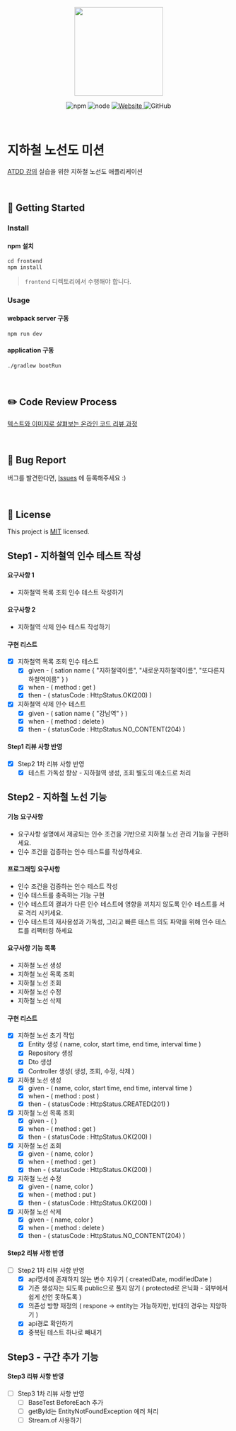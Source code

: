 <p align="center">
    <img width="200px;" src="https://raw.githubusercontent.com/woowacourse/atdd-subway-admin-frontend/master/images/main_logo.png"/>
</p>
<p align="center">
  <img alt="npm" src="https://img.shields.io/badge/npm-6.14.15-blue">
  <img alt="node" src="https://img.shields.io/badge/node-14.18.2-blue">
  <a href="https://edu.nextstep.camp/c/R89PYi5H" alt="nextstep atdd">
    <img alt="Website" src="https://img.shields.io/website?url=https%3A%2F%2Fedu.nextstep.camp%2Fc%2FR89PYi5H">
  </a>
  <img alt="GitHub" src="https://img.shields.io/github/license/next-step/atdd-subway-admin">
</p>

<br>

# 지하철 노선도 미션
[ATDD 강의](https://edu.nextstep.camp/c/R89PYi5H) 실습을 위한 지하철 노선도 애플리케이션

<br>

## 🚀 Getting Started

### Install
#### npm 설치
```
cd frontend
npm install
```
> `frontend` 디렉토리에서 수행해야 합니다.

### Usage
#### webpack server 구동
```
npm run dev
```
#### application 구동
```
./gradlew bootRun
```
<br>

## ✏️ Code Review Process
[텍스트와 이미지로 살펴보는 온라인 코드 리뷰 과정](https://github.com/next-step/nextstep-docs/tree/master/codereview)

<br>

## 🐞 Bug Report

버그를 발견한다면, [Issues](https://github.com/next-step/atdd-subway-admin/issues) 에 등록해주세요 :)

<br>

## 📝 License

This project is [MIT](https://github.com/next-step/atdd-subway-admin/blob/master/LICENSE.md) licensed.

## Step1 - 지하철역 인수 테스트 작성

#### 요구사항 1
 - 지하철역 목록 조회 인수 테스트 작성하기
#### 요구사항 2
 - 지하철역 삭제 인수 테스트 작성하기
#### 구현 리스트
- [x] 지하철역 목록 조회 인수 테스트
  - [x] given - ( sation name { "지하철역이름", "새로운지하철역이름", "또다른지하철역이름" } )  
  - [x] when - ( method : get )
  - [x] then - ( statusCode : HttpStatus.OK(200) )

- [x] 지하철역 삭제 인수 테스트
  - [x] given - ( sation name { "강남역" } )
  - [x] when - ( method : delete )
  - [x] then - ( statusCode : HttpStatus.NO_CONTENT(204) )
#### Step1 리뷰 사항 반영
- [x] Step2 1차 리뷰 사항 반영
    - [x] 테스트 가독성 향상 - 지하철역 생성, 조회 별도의 메소드로 처리

## Step2 - 지하철 노선 기능
#### 기능 요구사항
 - 요구사항 설명에서 제공되는 인수 조건을 기반으로 지하철 노선 관리 기능을 구현하세요.
 - 인수 조건을 검증하는 인수 테스트를 작성하세요.
#### 프로그래밍 요구사항
 - 인수 조건을 검증하는 인수 테스트 작성
 - 인수 테스트를 충족하는 기능 구현
 - 인수 테스트의 결과가 다른 인수 테스트에 영향을 끼치지 않도록 인수 테스트를 서로 격리 시키세요.
 - 인수 테스트의 재사용성과 가독성, 그리고 빠른 테스트 의도 파악을 위해 인수 테스트를 리팩터링 하세요 
#### 요구사항 기능 목록
 - 지하철 노선 생성
 - 지하철 노선 목록 조회
 - 지하철 노선 조회
 - 지하철 노선 수정
 - 지하철 노선 삭제
#### 구현 리스트
- [x] 지하철 노선 초기 작업
  - [x] Entity 생성 ( name, color, start time, end time, interval time )
  - [x] Repository 생성
  - [x] Dto 생성
  - [x] Controller 생성( 생성, 조회, 수정, 삭제 )
- [x] 지하철 노선 생성
  - [x] given - ( name, color, start time, end time, interval time )
  - [x] when  - ( method : post )
  - [x] then  - ( statusCode : HttpStatus.CREATED(201) )
- [x] 지하철 노선 목록 조회
  - [x] given - (  )
  - [x] when  - ( method : get )
  - [x] then  - ( statusCode : HttpStatus.OK(200) )
- [x] 지하철 노선 조회
  - [x] given - ( name, color )
  - [x] when  - ( method : get )
  - [x] then  - ( statusCode : HttpStatus.OK(200) )
- [x] 지하철 노선 수정
  - [x] given - ( name, color )
  - [x] when  - ( method : put )
  - [x] then  - ( statusCode : HttpStatus.OK(200) )
- [x] 지하철 노선 삭제
  - [x] given - ( name, color )
  - [x] when  - ( method : delete )
  - [x] then  - ( statusCode : HttpStatus.NO_CONTENT(204) )
#### Step2 리뷰 사항 반영
- [ ] Step2 1차 리뷰 사항 반영
    - [x] api명세에 존재하지 않는 변수 지우기 ( createdDate, modifiedDate )
    - [x] 기존 생성자는 되도록 public으로 풀지 않기 ( protected로 은닉화 - 외부에서 쉽게 선언 못하도록 )
    - [x] 의존성 방향 재정의 ( respone -> entity는 가능하지만, 반대의 경우는 지양하기 )
    - [x] api경로 확인하기
    - [x] 중복된 테스트 하나로 빼내기
    
## Step3 - 구간 추가 기능    
#### Step3 리뷰 사항 반영
- [ ] Step3 1차 리뷰 사항 반영
    - [ ] BaseTest BeforeEach 추가
    - [ ] getById는 EntityNotFoundException 에러 처리
    - [ ] Stream.of 사용하기